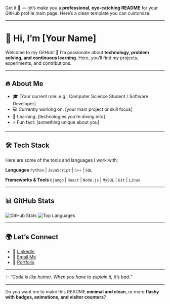 Got it 👑 — let’s make you a **professional, eye-catching README** for your GitHub profile main page. Here’s a clean template you can customize:

---

# 👋 Hi, I’m \[Your Name]

Welcome to my GitHub! 🚀
I’m passionate about **technology, problem solving, and continuous learning**. Here, you’ll find my projects, experiments, and contributions.

---

## 🔥 About Me

* 🎓 \[Your current role: e.g., Computer Science Student / Software Developer]
* 💻 Currently working on: \[your main project or skill focus]
* 📖 Learning: \[technologies you’re diving into]
* ⚡ Fun fact: \[something unique about you]

---

## 🛠️ Tech Stack

Here are some of the tools and languages I work with:

**Languages**
`Python` | `JavaScript` | `C++` | `SQL`

**Frameworks & Tools**
`Django` | `React` | `Node.js` | `MySQL` | `Git` | `Linux`

---

## 📊 GitHub Stats

![GitHub Stats](https://github-readme-stats.vercel.app/api?username=YOUR_GITHUB_USERNAME\&show_icons=true\&theme=radical)
![Top Languages](https://github-readme-stats.vercel.app/api/top-langs/?username=YOUR_GITHUB_USERNAME\&layout=compact\&theme=radical)

---

## 🌍 Let’s Connect

* 💼 [LinkedIn](https://linkedin.com/in/YOUR_PROFILE)
* 📧 [Email Me](mailto:YOUR_EMAIL)
* 📝 [Portfolio](https://YOUR_PORTFOLIO_LINK)

---

✨ *“Code is like humor. When you have to explain it, it’s bad.”*

---

Do you want me to make this README **minimal and clean**, or more **flashy with badges, animations, and visitor counters**?
